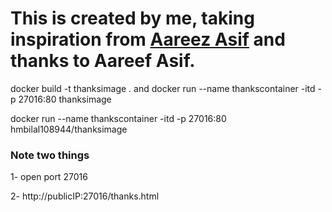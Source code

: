 # This is created by me, taking inspiration from [Aareez Asif](https://youtu.be/tJxmN_nN__Y?si=EDfXoumrRuZtEWBL) and thanks to Aareef Asif.

docker build -t thanksimage . 
and docker run --name thankscontainer -itd -p 27016:80 thanksimage


docker run --name thankscontainer -itd -p 27016:80 hmbilal108944/thanksimage


### Note two things
1- open port 27016

2- http://publicIP:27016/thanks.html
